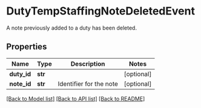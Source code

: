 # DutyTempStaffingNoteDeletedEvent

A note previously added to a duty has been deleted.
## Properties
Name | Type | Description | Notes
------------ | ------------- | ------------- | -------------
**duty_id** | **str** |  | [optional] 
**note_id** | **str** | Identifier for the note | [optional] 

[[Back to Model list]](../README.md#documentation-for-models) [[Back to API list]](../README.md#documentation-for-api-endpoints) [[Back to README]](../README.md)


